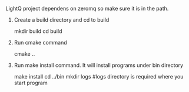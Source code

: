 LightQ project dependens on zeromq so make sure it is in the path.

1.  Create a build directory and cd to build

    mkdir build
    cd build
    
2.  Run cmake command

    cmake ..

3.  Run make install command.  It will install programs under bin directory

    make install
    cd ../bin
    mkdir logs #logs directory is required where you start program
    
